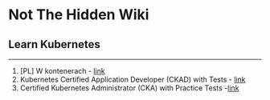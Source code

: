 # Not The Hidden Wiki

## Learn Kubernetes
-----

1. [PL] W kontenerach - [link](https://wkontenerach.pl/)
2. Kubernetes Certified Application Developer (CKAD) with Tests - [link](https://www.udemy.com/course/certified-kubernetes-application-developer/)
3. Certified Kubernetes Administrator (CKA) with Practice Tests -[link](https://www.udemy.com/course/certified-kubernetes-administrator-with-practice-tests/)